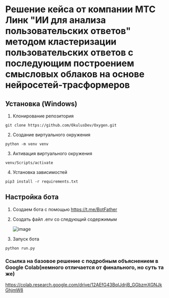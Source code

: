 # Решение кейса от компании МТС Линк "ИИ для анализа пользовательских ответов" методом кластеризации пользовательских ответов с последующим построением смысловых облаков на основе нейросетей-трасформеров

## Установка (Windows)

1. Клонирование репозитория 

```git clone https://github.com/OkulusDev/Oxygen.git```

2. Создание виртуального окружения

```python -m venv venv```

3. Активация виртуального окружения

```venv/Scripts/activate```

4. Установка зависимостей

```pip3 install -r requirements.txt```

## Настройка бота

1. Создаем бота с помощью https://t.me/BotFather

2. Создать файл .env со следующий содержимым

   ![image](https://github.com/user-attachments/assets/6789273f-6499-4820-a94b-60414ebb89a5)

3. Запуск бота

```python run.py```

### Ссылка на базовое решение с подробным объяснением в Google Colab(немного отличается от финального, но суть та же)
https://colab.research.google.com/drive/12AEfG43BqIJdrjB_GGbzmXGNJkGhjmW8
